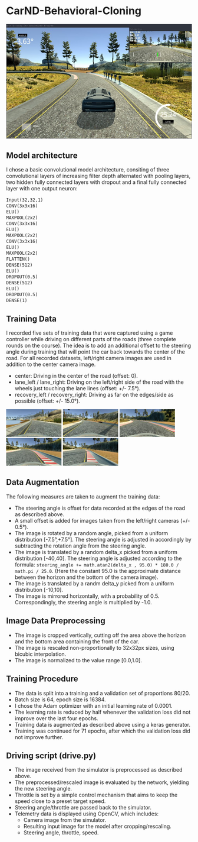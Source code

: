 # CarND-Behavioral-Cloning
<img src="screenshot.jpg">


## Model architecture
I chose a basic convolutional model architecture, consiting of three convolutional layers of increasing 
filter depth alternated with pooling layers, two hidden fully connected
layers with dropout and a final fully connected layer with one output neuron:

```
Input(32,32,1)
CONV(3x3x16)
ELU()
MAXPOOL(2x2)
CONV(3x3x16)
ELU()
MAXPOOL(2x2)
CONV(3x3x16)
ELU()
MAXPOOL(2x2)
FLATTEN()
DENSE(512)
ELU()
DROPOUT(0.5)
DENSE(512)
ELU()
DROPOUT(0.5)
DENSE(1)
```

## Training Data
I recorded five sets of training data that were captured using a game controller while driving on different parts
of the roads (three complete rounds on the course).
The idea is to add an additional offset to the steering angle during training
that will point the car back towards the center of the road.
For all recorded datasets, left/right camera images are used in addition to the center camera image.
* center: Driving in the center of the road (offset: 0).
* lane_left / lane_right: Driving on the left/right side of the road with the wheels just touching the lane lines (offset: +/- 7.5°).
* recovery_left / recovery_right: Driving as far on the edges/side as possible (offset: +/- 15.0°).

<img src="example_images/recovery_left.jpg" width="150">
<img src="example_images/lane_left.jpg" width="150">
<img src="example_images/center.jpg" width="150">
<img src="example_images/lane_right.jpg" width="150">
<img src="example_images/recovery_right.jpg" width="150">


## Data Augmentation
The following measures are taken to augment the training data:
* The steering angle is offset for data recorded at the edges of the road as described above.
* A small offset is added for images taken from the left/right cameras (+/- 0.5°).
* The image is rotated by a random angle, picked from a uniform distribution [-7.5°,+7.5°]. The steering angle is adjusted in 
accordingly by subtracting the rotation angle from the steering angle.
* The image is translated by a random delta_x picked from a uniform distribution [-40,40].
The steering angle is adjusted according to the formula: `steering_angle += math.atan2(delta_x , 95.0) * 180.0 / math.pi / 25.0`.
(Here the constant 95.0 is the approximate distance between the horizon and the bottom of the camera image).
* The image is translated by a randm delta_y picked from a uniform distribution [-10,10].
* The image is mirrored horizontally, with a probability of 0.5. Correspondingly, the steering angle is multiplied by -1.0.

## Image Data Preprocessing
* The image is cropped vertically, cutting off the area above the horizon and the bottom area containing the front of the car.
* The image is rescaled non-proportionally to 32x32px sizes, using bicubic interpolation.
* The image is normalized to the value range [0.0,1.0].

## Training Procedure
* The data is split into a training and a validation set of proportions 80/20.
* Batch size is 64, epoch size is 16384.
* I chose the Adam optimizer with an initial learning rate of 0.0001.
* The learning rate is reduced by half whenever the validation loss did not improve over the last four epochs.
* Training data is augmented as described above using a keras generator.
* Training was continued for 71 epochs, after which the validation loss did not improve further.

## Driving script (drive.py)
* The image received from the simulator is preprocessed as described above.
* The preprocessed/rescaled image is evaluated by the network, yielding the new steering angle. 
* Throttle is set by a simple control mechanism that aims to keep the speed close to a preset target speed.
* Steering angle/throttle are passed back to the simulator.
* Telemetry data is displayed using OpenCV, which includes:
  - Camera image from the simulator.
  - Resulting input image for the model after cropping/rescaling.
  - Steering angle, throttle, speed.
